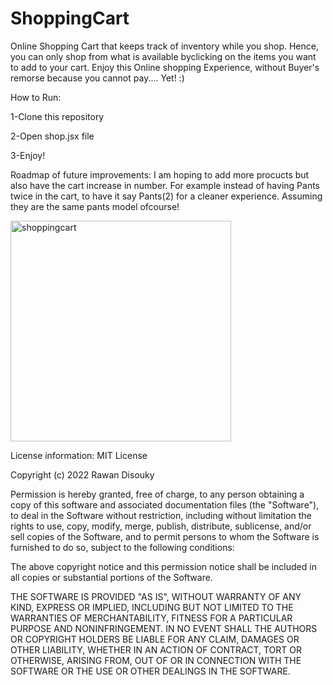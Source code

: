 # ShoppingCart
 Online Shopping Cart that keeps track of inventory while you shop. Hence, you can only shop from what is available byclicking on the items you want to add to your cart. Enjoy this Online shopping Experience, without Buyer's remorse because you cannot pay.... Yet! :) 
 
 How to Run:

1-Clone this repository

2-Open shop.jsx file

3-Enjoy!


Roadmap of future improvements: I am hoping to add more procucts but also have the cart increase in number. For example instead of having Pants twice in the cart, to have it say Pants(2) for a cleaner experience. Assuming they are the same pants model ofcourse!
 
 
 
 
 
<img width="353" alt="shoppingcart" src="https://user-images.githubusercontent.com/102531594/182185142-809b0c2b-5c61-4dde-b8ce-08986e6b8019.png">


License information: MIT License

Copyright (c) 2022 Rawan Disouky

Permission is hereby granted, free of charge, to any person obtaining a copy of this software and associated documentation files (the "Software"), to deal in the Software without restriction, including without limitation the rights to use, copy, modify, merge, publish, distribute, sublicense, and/or sell copies of the Software, and to permit persons to whom the Software is furnished to do so, subject to the following conditions:

The above copyright notice and this permission notice shall be included in all copies or substantial portions of the Software.

THE SOFTWARE IS PROVIDED "AS IS", WITHOUT WARRANTY OF ANY KIND, EXPRESS OR IMPLIED, INCLUDING BUT NOT LIMITED TO THE WARRANTIES OF MERCHANTABILITY, FITNESS FOR A PARTICULAR PURPOSE AND NONINFRINGEMENT. IN NO EVENT SHALL THE AUTHORS OR COPYRIGHT HOLDERS BE LIABLE FOR ANY CLAIM, DAMAGES OR OTHER LIABILITY, WHETHER IN AN ACTION OF CONTRACT, TORT OR OTHERWISE, ARISING FROM, OUT OF OR IN CONNECTION WITH THE SOFTWARE OR THE USE OR OTHER DEALINGS IN THE SOFTWARE.

